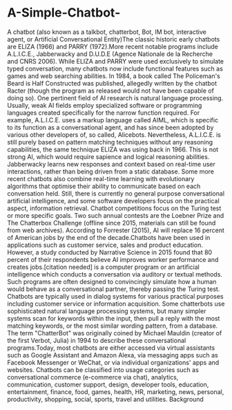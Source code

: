 # A-Simple-Chatbot-
A chatbot (also known as a talkbot, chatterbot, Bot, IM bot, interactive agent, or Artificial Conversational Entity)The classic historic early chatbots are ELIZA (1966) and PARRY (1972).More recent notable programs include A.L.I.C.E., Jabberwacky and D.U.D.E (Agence Nationale de la Recherche and CNRS 2006). While ELIZA and PARRY were used exclusively to simulate typed conversation, many chatbots now include functional features such as games and web searching abilities. In 1984, a book called The Policeman's Beard is Half Constructed was published, allegedly written by the chatbot Racter (though the program as released would not have been capable of doing so).  One pertinent field of AI research is natural language processing. Usually, weak AI fields employ specialized software or programming languages created specifically for the narrow function required. For example, A.L.I.C.E. uses a markup language called AIML, which is specific to its function as a conversational agent, and has since been adopted by various other developers of, so called, Alicebots. Nevertheless, A.L.I.C.E. is still purely based on pattern matching techniques without any reasoning capabilities, the same technique ELIZA was using back in 1966. This is not strong AI, which would require sapience and logical reasoning abilities.  Jabberwacky learns new responses and context based on real-time user interactions, rather than being driven from a static database. Some more recent chatbots also combine real-time learning with evolutionary algorithms that optimise their ability to communicate based on each conversation held. Still, there is currently no general purpose conversational artificial intelligence, and some software developers focus on the practical aspect, information retrieval.  Chatbot competitions focus on the Turing test or more specific goals. Two such annual contests are the Loebner Prize and The Chatterbox Challenge (offline since 2015, materials can still be found from web archives).  According to Forrester (2015), AI will replace 16 percent of American jobs by the end of the decade.Chatbots have been used in applications such as customer service, sales and product education. However, a study conducted by Narrative Science in 2015 found that 80 percent of their respondents believe AI improves worker performance and creates jobs.[citation needed] is a computer program or an artificial intelligence which conducts a conversation via auditory or textual methods. Such programs are often designed to convincingly simulate how a human would behave as a conversational partner, thereby passing the Turing test. Chatbots are typically used in dialog systems for various practical purposes including customer service or information acquisition. Some chatterbots use sophisticated natural language processing systems, but many simpler systems scan for keywords within the input, then pull a reply with the most matching keywords, or the most similar wording pattern, from a database.  The term "ChatterBot" was originally coined by Michael Mauldin (creator of the first Verbot, Julia) in 1994 to describe these conversational programs.Today, most chatbots are either accessed via virtual assistants such as Google Assistant and Amazon Alexa, via messaging apps such as Facebook Messenger or WeChat, or via individual organizations' apps and websites. Chatbots can be classified into usage categories such as conversational commerce (e-commerce via chat), analytics, communication, customer support, design, developer tools, education, entertainment, finance, food, games, health, HR, marketing, news, personal, productivity, shopping, social, sports, travel and utilities. Background
